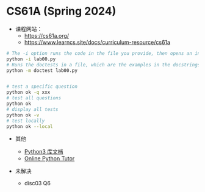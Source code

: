 # CS61A (Spring 2024)
- 课程网站：
  - https://cs61a.org/
  - https://www.learncs.site/docs/curriculum-resource/cs61a
```bash
# The -i option runs the code in the file you provide, then opens an interactive session (with a >>> prompt).
python -i lab00.py
# Runs the doctests in a file, which are the examples in the docstrings of functions.
python -m doctest lab00.py


# test a specific question
python ok -q xxx
# test all questions
python ok 
# display all tests
python ok -v
# test locally
python ok --local
```
* 其他
  * [Python3 库文档](https://docs.python.org/3/library/index.html)
  * [Online Python Tutor](https://pythontutor.com/cp/composingprograms.html#mode=edit)

* 未解决
  * disc03 Q6